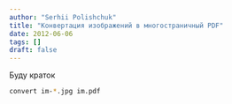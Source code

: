 ```yaml
---
author: "Serhii Polishchuk"
title: "Конвертация изображений в многостраничный PDF"
date: 2012-06-06
tags: []
draft: false
---
```

<!--more-->
Буду краток

```bash
convert im-*.jpg im.pdf
```

